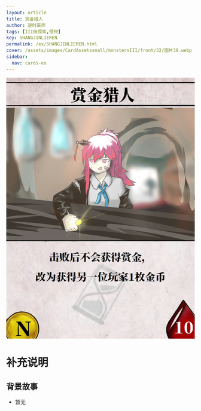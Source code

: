 ```yaml
---
layout: article
title: 赏金猎人
author: 逆时巫师
tags: [III级探索,怪物]
key: SHANGJINLIEREN
permalink: /ex/SHANGJINLIEREN.html
cover: /assets/images/CardAssetssmall/monstersIII/front/32/图片39.webp
sidebar:
  nav: cards-ex
---
```

![](/assets/images/CardAssets/monstersIII/front/32/图片39.webp)

# 补充说明



## 背景故事
* 暂无